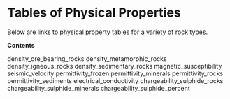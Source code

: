 # Tables of Physical Properties

Below are links to physical property tables for a variety of rock types.

**Contents**

density_ore_bearing_rocks density_metamorphic_rocks
density_igneous_rocks density_sedimentary_rocks magnetic_susceptibility
seismic_velocity permittivity_frozen permittivity_minerals
permittivity_rocks permittivity_sediments electrical_conductivity
chargeability_sulphide_rocks chargeability_sulphide_minerals
chargeability_sulphide_percent
